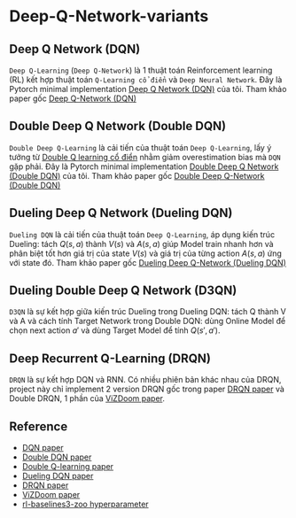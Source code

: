 # Deep-Q-Network-variants

## Deep Q Network (DQN)
`Deep Q-Learning` (`Deep Q-Network`) là 1 thuật toán Reinforcement learning (RL) kết hợp thuật toán `Q-Learning cổ điển` và `Deep Neural Network`. Đây là Pytorch minimal implementation [Deep Q Network (DQN)](DQN) của tôi. Tham khảo paper gốc [Deep Q-Network (DQN)](https://arxiv.org/pdf/1312.5602)

## Double Deep Q Network (Double DQN)
`Double Deep Q-Learning` là cải tiến của thuật toán `Deep Q-Learning`, lấy ý tưởng từ [Double Q learning cổ điển](https://proceedings.neurips.cc/paper_files/paper/2010/file/091d584fced301b442654dd8c23b3fc9-Paper.pdf) nhằm giảm overestimation bias mà `DQN` gặp phải. Đây là Pytorch minimal implementation [Double Deep Q Network (Double DQN)](DoubleDQN) của tôi. Tham khảo paper gốc [Double Deep Q-Network (Double DQN)](https://arxiv.org/pdf/1509.06461)

## Dueling Deep Q Network (Dueling DQN)
`Dueling DQN` là cải tiến của thuật toán `Deep Q-Learning`, áp dụng kiến trúc Dueling: tách $Q(s, a)$ thành $V(s)$ và $A(s, a)$ giúp Model train nhanh hơn và phân biệt tốt hơn giá trị của state $V(s)$ và giá trị của từng action $A(s, a)$ ứng với state đó. Tham khảo paper gốc [Dueling Deep Q-Network (Dueling DQN)](https://arxiv.org/pdf/1511.06581)

## Dueling Double Deep Q Network (D3QN)
`D3QN` là sự kết hợp giữa kiến trúc Dueling trong Dueling DQN: tách Q thành V và A và cách tính Target Network trong Double DQN: dùng Online Model để chọn next action $a'$ và dùng Target Model để tính $Q(s', a')$.

## Deep Recurrent Q-Learning (DRQN)
`DRQN` là sự kết hợp DQN và RNN. Có nhiều phiên bản khác nhau của DRQN, project này chỉ implement 2 version DRQN gốc trong paper [DRQN paper](https://arxiv.org/pdf/1507.06527) và Double DRQN, 1 phần của [ViZDoom paper](https://arxiv.org/pdf/1801.01000).

## Reference
- [DQN paper](https://arxiv.org/pdf/1312.5602)
- [Double DQN paper](https://arxiv.org/pdf/1509.06461)
- [Double Q-learning paper](https://proceedings.neurips.cc/paper_files/paper/2010/file/091d584fced301b442654dd8c23b3fc9-Paper.pdf)
- [Dueling DQN paper](https://arxiv.org/pdf/1511.06581)
- [DRQN paper](https://arxiv.org/pdf/1507.06527)
- [ViZDoom paper](https://arxiv.org/pdf/1801.01000)
- [rl-baselines3-zoo hyperparameter](https://github.com/DLR-RM/rl-baselines3-zoo/blob/master/hyperparams/dqn.yml)